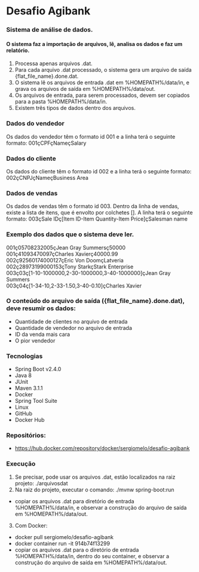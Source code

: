 # Desafio Agibank

### Sistema de análise de dados.

#### O sistema faz a importação de arquivos, lê, analisa os dados e faz um relatório.  
1. Processa apenas arquivos .dat.
2. Para cada arquivo .dat processado, o sistema gera um arquivo de saída {flat_file_name}.done.dat.
3. O sistema lê os arquivos de entrada .dat em %HOMEPATH%/data/in, e grava os arquivos de saída em %HOMEPATH%/data/out.
4. Os arquivos de entrada, para serem processados, devem ser copiados para a pasta %HOMEPATH%/data/in. 
5. Existem três tipos de dados dentro dos arquivos.
### Dados do vendedor
Os dados do vendedor têm o formato id 001 e a linha terá o seguinte formato: 001çCPFçNameçSalary
### Dados do cliente
Os dados do cliente têm o formato id 002 e a linha terá o seguinte formato: 002çCNPJçNameçBusiness Area
### Dados de vendas
Os dados de vendas têm o formato id 003. Dentro da linha de vendas, existe a lista de itens, que é envolto por colchetes []. A linha terá o seguinte formato: 003çSale IDç[Item ID-Item Quantity-Item Price]çSalesman name

### Exemplo dos dados que o sistema deve ler.
001ç05708232005çJean Gray Summersç50000   
001ç41093470097çCharles Xavierç40000.99   
002ç92560174000127çEric Von DoomçLatveria   
002ç28973199000153çTony StarkçStark Enterprise   
003ç03ç[1-10-1000000,2-30-1000000,3-40-1000000]çJean Gray Summers     
003ç04ç[1-34-10,2-33-1.50,3-40-0.10]çCharles Xavier

### O conteúdo do arquivo de saída ({flat_file_name}.done.dat), deve resumir os dados:
- Quantidade de clientes no arquivo de entrada
- Quantidade de vendedor no arquivo de entrada
- ID da venda mais cara
- O pior vendedor

### Tecnologias
- Spring Boot v2.4.0
- Java 8
- JUnit
- Maven 3.1.1
- Docker
- Spring Tool Suite
- Linux
- GitHub
- Docker Hub
### Repositórios:
- https://hub.docker.com/repository/docker/sergiomelo/desafio-agibank
### Execução
1. Se precisar, pode usar os arquivos .dat, estão localizados na raiz projeto: ./arquivosdat 
2. Na raiz do projeto, executar o comando: ./mvnw spring-boot:run
- copiar os arquivos .dat para diretório de entrada %HOMEPATH%/data/in, e observar a construção do arquivo de saída em %HOMEPATH%/data/out.
3. Com Docker: 
- docker pull sergiomelo/desafio-agibank
- docker container run -it 914b74f13299
- copiar os arquivos .dat para o diretório de entrada %HOMEPATH%/data/in, dentro do seu container, e observar a construção do arquivo de saída em %HOMEPATH%/data/out.

